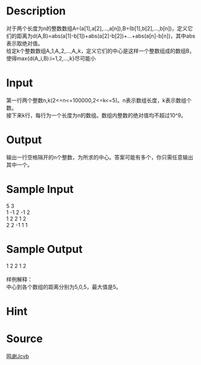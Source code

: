 
# Description

<div class="content"><p>对于两个长度为n的整数数组A=(a[1],a[2],…,a[n]),B=(b[1],b[2],…,b[n])，定义它们的距离为d(A,B)=abs(a[1]-b[1])+abs(a[2]-b[2])+…+abs(a[n]-b[n])，其中abs表示取绝对值。<br/>
给定k个整数数组A_1,A_2,…,A_k，定义它们的中心是这样一个整数组成的数组B，使得max{d(A_i,B):i=1,2,…,k}尽可能小</p></div>

# Input

<div class="content"><p>第一行两个整数n,k(2&lt;=n&lt;=100000,2&lt;=k&lt;=5)。n表示数组长度，k表示数组个数。<br/>
接下来k行，每行为一个长度为n的数组。数组内整数的绝对值均不超过10^9。</p></div>

# Output

<div class="content"><p>输出一行空格隔开的n个整数，为所求的中心。答案可能有多个，你只需任意输出其中一个。</p></div>

# Sample Input

<div class="content"><span class="sampledata">5 3<br/>
1 -1 2 -1 2<br/>
1 2 2 1 2<br/>
2 2 -1 1 1</span></div>

# Sample Output

<div class="content"><span class="sampledata">1 2 2 1 2 <br/>
<br/>
样例解释：<br/>
中心到各个数组的距离分别为5,0,5，最大值是5。<br/>
</span></div>

# Hint

<div class="content"><p></p></div>

# Source

<div class="content"><p><a href="problemset.php?search=鸣谢Jcvb">鸣谢Jcvb</a></p></div>

